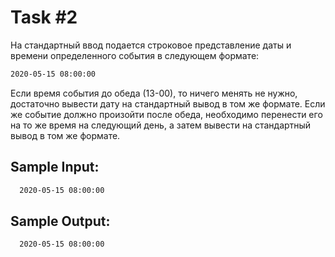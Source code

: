 # Task #2
На стандартный ввод подается строковое представление даты и времени определенного события в следующем формате:
```bash
2020-05-15 08:00:00
```
Если время события до обеда (13-00), то ничего менять не нужно, достаточно вывести дату на стандартный вывод в том же формате.
Если же событие должно произойти после обеда, необходимо перенести его на то же время на следующий день, а затем вывести на стандартный вывод в том же формате.



## Sample Input:
```bash
  2020-05-15 08:00:00
```

## Sample Output:

```bash
  2020-05-15 08:00:00
```

